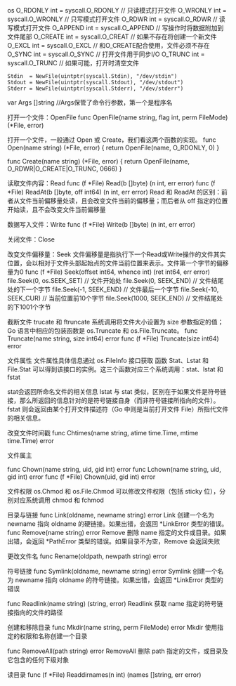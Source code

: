 os
    O_RDONLY int = syscall.O_RDONLY // 只读模式打开文件
    O_WRONLY int = syscall.O_WRONLY // 只写模式打开文件
    O_RDWR   int = syscall.O_RDWR   // 读写模式打开文件
    O_APPEND int = syscall.O_APPEND // 写操作时将数据附加到文件尾部
    O_CREATE int = syscall.O_CREAT  // 如果不存在将创建一个新文件
    O_EXCL   int = syscall.O_EXCL   // 和O_CREATE配合使用，文件必须不存在
    O_SYNC   int = syscall.O_SYNC   // 打开文件用于同步I/O
    O_TRUNC  int = syscall.O_TRUNC  // 如果可能，打开时清空文件


    Stdin  = NewFile(uintptr(syscall.Stdin), "/dev/stdin")
    Stdout = NewFile(uintptr(syscall.Stdout), "/dev/stdout")
    Stderr = NewFile(uintptr(syscall.Stderr), "/dev/stderr")

var Args []string     //Args保管了命令行参数，第一个是程序名


打开一个文件：OpenFile
func OpenFile(name string, flag int, perm FileMode) (*File, error)

打开一个文件，一般通过 Open 或 Create，我们看这两个函数的实现。
func Open(name string) (*File, error) {    return OpenFile(name, O_RDONLY, 0) }

func Create(name string) (*File, error) {    return OpenFile(name, O_RDWR|O_CREATE|O_TRUNC, 0666) }


读取文件内容：Read
func (f *File) Read(b []byte) (n int, err error)
func (f *File) ReadAt(b []byte, off int64) (n int, err error)
Read 和 ReadAt 的区别：前者从文件当前偏移量处读，且会改变文件当前的偏移量；而后者从 off 指定的位置开始读，且不会改变文件当前偏移量


数据写入文件：Write
func (f *File) Write(b []byte) (n int, err error)


关闭文件：Close


改变文件偏移量：Seek
文件偏移量是指执行下一个Read或Write操作的文件其实位置，会以相对于文件头部起始点的文件当前位置来表示。文件第一个字节的偏移量为0
func (f *File) Seek(offset int64, whence int) (ret int64, err error)
file.Seek(0, os.SEEK_SET)    // 文件开始处
file.Seek(0, SEEK_END)        // 文件结尾处的下一个字节
file.Seek(-1, SEEK_END)        // 文件最后一个字节
file.Seek(-10, SEEK_CUR)     // 当前位置前10个字节
file.Seek(1000, SEEK_END)    // 文件结尾处的下1001个字节


截断文件
trucate 和 ftruncate 系统调用将文件大小设置为 size 参数指定的值；
Go 语言中相应的包装函数是 os.Truncate 和 os.File.Truncate。
func Truncate(name string, size int64) error
func (f *File) Truncate(size int64) error

文件属性
文件属性具体信息通过 os.FileInfo 接口获取
函数 Stat、Lstat 和 File.Stat 可以得到该接口的实例。这三个函数对应三个系统调用：stat、lstat 和 fstat

stat会返回所命名文件的相关信息
lstat 与 stat 类似，区别在于如果文件是符号链接，那么所返回的信息针对的是符号链接自身（而非符号链接所指向的文件）。
fstat 则会返回由某个打开文件描述符（Go 中则是当前打开文件 File）所指代文件的相关信息。


改变文件时间戳
func Chtimes(name string, atime time.Time, mtime time.Time) error

文件属主

func Chown(name string, uid, gid int) error
func Lchown(name string, uid, gid int) error
func (f *File) Chown(uid, gid int) error


文件权限
os.Chmod 和 os.File.Chmod 可以修改文件权限（包括 sticky 位），分别对应系统调用 chmod 和 fchmod

目录与链接
func Link(oldname, newname string) error
Link 创建一个名为 newname 指向 oldname 的硬链接。如果出错，会返回 *LinkError 类型的错误。
func Remove(name string) error
Remove 删除 name 指定的文件或目录。如果出错，会返回 *PathError 类型的错误。如果目录不为空，Remove 会返回失败

更改文件名
func Rename(oldpath, newpath string) error

符号链接
func Symlink(oldname, newname string) error
Symlink 创建一个名为 newname 指向 oldname 的符号链接。如果出错，会返回 *LinkError 类型的错误

func Readlink(name string) (string, error)
Readlink 获取 name 指定的符号链接指向的文件的路径

创建和移除目录
func Mkdir(name string, perm FileMode) error
Mkdir 使用指定的权限和名称创建一个目录

func RemoveAll(path string) error
RemoveAll 删除 path 指定的文件，或目录及它包含的任何下级对象


读目录
func (f *File) Readdirnames(n int) (names []string, err error)
